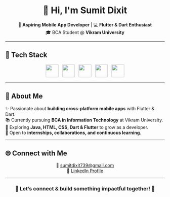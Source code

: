 <h1 align="center">👋 Hi, I'm Sumit Dixit</h1>

<p align="center">
  📱 <b>Aspiring Mobile App Developer</b> | 💻 <b>Flutter & Dart Enthusiast</b> <br/>
  🎓 BCA Student @ <b>Vikram University</b>
</p>

---

## 🔧 Tech Stack  

<p align="center">
  <img src="https://cdn.jsdelivr.net/gh/devicons/devicon/icons/flutter/flutter-original.svg" width="40" height="40"/> &nbsp;
  <img src="https://cdn.jsdelivr.net/gh/devicons/devicon/icons/dart/dart-original.svg" width="40" height="40"/> &nbsp;
  <img src="https://cdn.jsdelivr.net/gh/devicons/devicon/icons/java/java-original.svg" width="40" height="40"/> &nbsp;
  <img src="https://cdn.jsdelivr.net/gh/devicons/devicon/icons/html5/html5-original.svg" width="40" height="40"/> &nbsp;
  <img src="https://cdn.jsdelivr.net/gh/devicons/devicon/icons/css3/css3-original.svg" width="40" height="40"/>
</p>

---

## 🎯 About Me  

✨ Passionate about **building cross-platform mobile apps** with Flutter & Dart.  
📚 Currently pursuing **BCA in Information Technology** at Vikram University.  
🚀 Exploring **Java, HTML, CSS, Dart & Flutter** to grow as a developer.  
🤝 Open to **internships, collaborations, and continuous learning**.  

---

## 🌐 Connect with Me  

<p align="center">
  📧 <a href="mailto:sumitdixit739@gmail.com">sumitdixit739@gmail.com</a> <br/>
  🔗 <a href="https://www.linkedin.com/in/sumit-dixit78" target="_blank">LinkedIn Profile</a>
</p>

---

<h3 align="center">💬 Let’s connect & build something impactful together! 🚀</h3>
